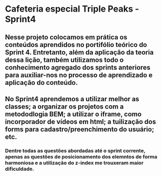 <!-- @import "[TOC]" {cmd="toc" depthFrom=1 depthTo=6 orderedList=false} -->

# Cafeteria especial Triple Peaks - Sprint4

## Nesse projeto colocamos em prática os conteúdos aprendidos no portifólio teórico do Sprint 4. Entretanto, além da aplicação da teoria dessa lição, também utilizamos todo o conhecimento agregado dos sprints anteriores para auxiliar-nos no processo de aprendizado e aplicação do conteúdo.

## No Sprint4 aprendemos a utilizar melhor as classes; a organizar os projetos com a metododlogia BEM; a utilizar o iframe, como incorporador de vídeos em html; a tuilização dos forms para cadastro/preenchimento do usuário; etc.

### Dentre todas as questões abordadas até o sprint corrente, apenas as questões de posicionamento dos elemntos de forma harmoniosa e a utilização do z-index me trouxeram maior dificuldade.
